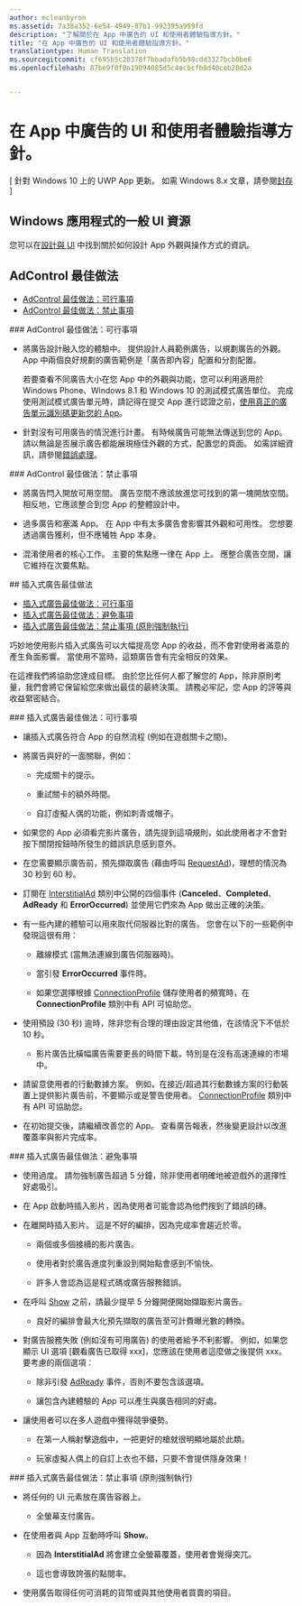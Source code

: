 ```yaml
---
author: mcleanbyron
ms.assetid: 7a38a352-6e54-4949-87b1-992395a959fd
description: "了解關於在 App 中廣告的 UI 和使用者體驗指導方針。"
title: "在 App 中廣告的 UI 和使用者體驗指導方針。"
translationtype: Human Translation
ms.sourcegitcommit: cf695b5c20378f7bbadafb5b98cdd3327bcb0be6
ms.openlocfilehash: 87be9f0f0a19094085d5c4ecbcfb8d40ceb20d2a


---
```


# 在 App 中廣告的 UI 和使用者體驗指導方針。


\[ 針對 Windows 10 上的 UWP App 更新。 如需 Windows 8.x 文章，請參閱[封存](http://go.microsoft.com/fwlink/p/?linkid=619132) \]

## Windows 應用程式的一般 UI 資源

您可以在[設計與 UI](https://developer.microsoft.com/windows/design) 中找到關於如何設計 App 外觀與操作方式的資訊。

## AdControl 最佳做法

* [AdControl 最佳做法：可行事項](#adcontrolbestpracticesdo10)
* [AdControl 最佳做法：禁止事項](#adcontrolbestpracticesdont10)

<span id="adcontrolbestpracticesdo10"/>
### AdControl 最佳做法：可行事項

* 將廣告設計融入您的體驗中。 提供設計人員範例廣告，以規劃廣告的外觀。 App 中兩個良好規劃的廣告範例是「廣告即內容」配置和分割配置。

  若要查看不同廣告大小在您 App 中的外觀與功能，您可以利用適用於 Windows Phone、Windows 8.1 和 Windows 10 的測試模式廣告單位。 完成使用測試模式廣告單元時，請記得在提交 App 進行認證之前，[使用真正的廣告單元識別碼更新您的 App](set-up-ad-units-in-your-app.md)。

* 針對沒有可用廣告的情況進行計畫。 有時候廣告可能無法傳送到您的 App。 請以無論是否展示廣告都能展現極佳外觀的方式，配置您的頁面。 如需詳細資訊，請參閱[錯誤處理](error-handling-with-advertising-libraries.md)。

<span id="adcontrolbestpracticesdont10"/>
### AdControl 最佳做法：禁止事項

* 將廣告閂入開放可用空間。 廣告空間不應該放進您可找到的第一塊開放空間。 相反地，它應該整合到您 App 的整體設計中。

* 過多廣告和塞滿 App。 在 App 中有太多廣告會影響其外觀和可用性。 您想要透過廣告獲利，但不應犧牲 App 本身。

* 混淆使用者的核心工作。 主要的焦點應一律在 App 上。 應整合廣告空間，讓它維持在次要焦點。

<span id="interstitialbestpractices10"/>
## 插入式廣告最佳做法

* [插入式廣告最佳做法：可行事項](#interstitialbestpracticesdo10)
* [插入式廣告最佳做法：避免事項](#interstitialbestpracticesavoid10)
* [插入式廣告最佳做法：禁止事項 (原則強制執行)](#interstitialbestpracticesnever10)

巧妙地使用影片插入式廣告可以大幅提高您 App 的收益，而不會對使用者滿意的產生負面影響。 當使用不當時，這類廣告會有完全相反的效果。

在這裡我們將協助您達成目標。 由於您比任何人都了解您的 App，除非原則考量，我們會將它保留給您來做出最佳的最終決策。 請務必牢記，您 App 的評等與收益緊密結合。

<span id="interstitialbestpracticesdo10"/>
### 插入式廣告最佳做法：可行事項

* 讓插入式廣告符合 App 的自然流程 (例如在遊戲關卡之間)。

* 將廣告與好的一面關聯，例如：

    * 完成關卡的提示。

    * 重試關卡的額外時間。

    * 自訂虛擬人偶的功能，例如刺青或帽子。

* 如果您的 App 必須看完影片廣告，請先提到這項規則，如此使用者才不會對按下關閉按鈕時所發生的錯誤訊息感到意外。

* 在您需要顯示廣告前，預先擷取廣告 (藉由呼叫 [RequestAd](https://msdn.microsoft.com/library/windows/apps/microsoft.advertising.winrt.ui.interstitialad.requestad.aspx))，理想的情況為 30 秒到 60 秒。

* 訂閱在 [InterstitialAd](https://msdn.microsoft.com/library/windows/apps/microsoft.advertising.winrt.ui.interstitialad.aspx) 類別中公開的四個事件 (**Canceled**、**Completed**、**AdReady** 和 **ErrorOccurred**) 並使用它們來為 App 做出正確的決策。

* 有一些內建的體驗可以用來取代伺服器比對的廣告。 您會在以下的一些範例中發現這很有用：

    * 離線模式 (當無法連線到廣告伺服器時)。

    * 當引發 **ErrorOccurred** 事件時。

    * 如果您選擇根據 [ConnectionProfile](https://msdn.microsoft.com/library/windows/apps/windows.networking.connectivity.connectionprofile.aspx) 儲存使用者的頻寬時，在 **ConnectionProfile** 類別中有 API 可協助您。

* 使用預設 (30 秒) 逾時，除非您有合理的理由設定其他值，在該情況下不低於 10 秒。

    * 影片廣告比橫幅廣告需要更長的時間下載，特別是在沒有高速連線的市場中。


* 請留意使用者的行動數據方案。 例如，在接近/超過其行動數據方案的行動裝置上提供影片廣告前，不要顯示或是警告使用者。 [ConnectionProfile](https://msdn.microsoft.com/library/windows/apps/windows.networking.connectivity.connectionprofile.aspx) 類別中有 API 可協助您。

* 在初始提交後，請繼續改善您的 App。 查看廣告報表，然後變更設計以改進覆蓋率與影片完成率。

<span id="interstitialbestpracticesavoid10"/>
### 插入式廣告最佳做法：避免事項

* 使用過度。 請勿強制廣告超過 5 分鐘，除非使用者明確地被遊戲外的選擇性好處吸引。

* 在 App 啟動時插入影片，因為使用者可能會認為他們按到了錯誤的磚。

* 在離開時插入影片。 這是不好的編排，因為完成率會趨近於零。

    * 兩個或多個接續的影片廣告。

    * 使用者對於廣告進度列重設到開始點會感到不愉快。

    * 許多人會認為這是程式碼或廣告服務錯誤。

* 在呼叫 [Show](https://msdn.microsoft.com/library/windows/apps/microsoft.advertising.winrt.ui.interstitialad.show.aspx) 之前，請最少提早 5 分鐘開便開始擷取影片廣告。

    * 良好的編排會最大化預先擷取的廣告至可計費曝光數的轉換。


* 對廣告服務失敗 (例如沒有可用廣告) 的使用者給予不利影響。 例如，如果您顯示 UI 選項 \[觀看廣告已取得 xxx\]，您應該在使用者這麼做之後提供 xxx。 要考慮的兩個選項︰

    * 除非引發 [AdReady](https://msdn.microsoft.com/library/windows/apps/microsoft.advertising.winrt.ui.interstitialad.adready.aspx) 事件，否則不要包含該選項。

    * 讓包含內建體驗的 App 可以產生與廣告相同的好處。

* 讓使用者可以在多人遊戲中獲得競爭優勢。

    * 在第一人稱射擊遊戲中，一把更好的槍就很明顯地屬於此類。

    * 玩家虛擬人偶上的自訂上衣也不錯，只要不會提供隱身效果！

<span id="interstitialbestpracticesnever10"/>
### 插入式廣告最佳做法：禁止事項 (原則強制執行)

* 將任何的 UI 元素放在廣告容器上。

    * 全螢幕支付廣告。


* 在使用者與 App 互動時呼叫 **Show**。

    * 因為 **InterstitialAd** 將會建立全螢幕覆蓋，使用者會覺得突兀。

    * 這也會導致誇張的點閱率。

* 使用廣告取得任何可消耗的貨幣或與其他使用者買賣的項目。

 

 



<!--HONumber=Jun16_HO4-->



